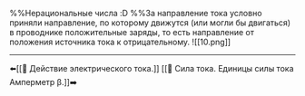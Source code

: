 %%Нерациональные числа :D
%%За направление тока условно приняли направление, по которому движутся (или могли бы двигаться) в проводнике положительные заряды, то есть направление от положения источника тока к отрицательному.
![[10.png]]

---
⬅️[[📒 Действие электрического тока.]]
[[📒 Сила тока. Единицы силы тока Амперметр β.]]➡️